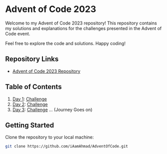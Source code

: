 # Advent of Code 2023

Welcome to my Advent of Code 2023 repository! This repository contains my solutions and explanations for the challenges presented in the Advent of Code event.

Feel free to explore the code and solutions. Happy coding!

## Repository Links

- [Advent of Code 2023 Repository](https://github.com/iAamAhmad/AdventOfCode.git)

## Table of Contents

1. [Day 1](day-01/): [Challenge](day-01/README.md)
2. [Day 2](day-02/): [Challenge](day-02/README.md)
3. [Day 3](day-03/): [Challenge](day-03/README.md)
   ...
   (Journey Goes on)

## Getting Started

Clone the repository to your local machine:

```bash
git clone https://github.com/iAamAhmad/AdventOfCode.git

```
